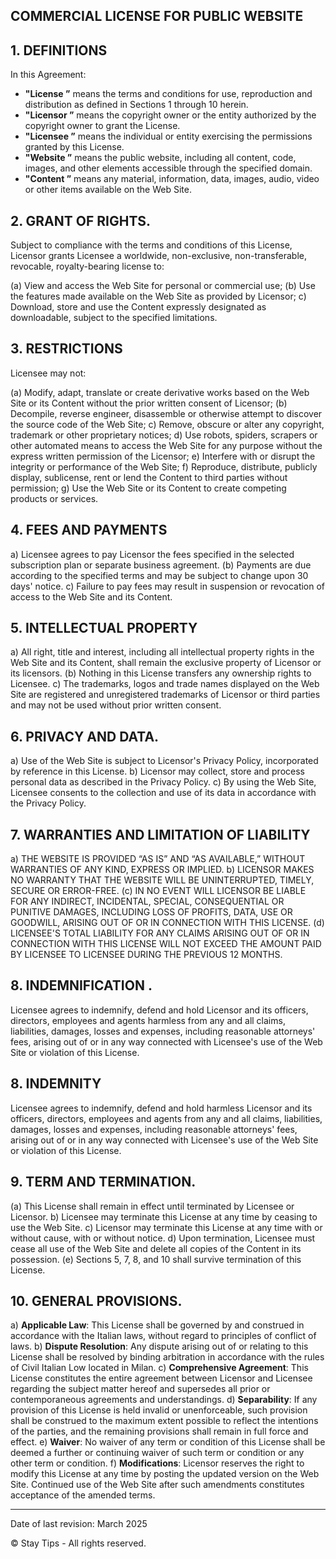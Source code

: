 ## COMMERCIAL LICENSE FOR PUBLIC WEBSITE

## 1. DEFINITIONS

In this Agreement:

- **"License ”** means the terms and conditions for use, reproduction and distribution as defined in Sections 1 through 10 herein.
- **"Licensor ”** means the copyright owner or the entity authorized by the copyright owner to grant the License.
- **"Licensee ”** means the individual or entity exercising the permissions granted by this License.
- **"Website ”** means the public website, including all content, code, images, and other elements accessible through the specified domain.
- **"Content ”** means any material, information, data, images, audio, video or other items available on the Web Site.

## 2. GRANT OF RIGHTS.

Subject to compliance with the terms and conditions of this License, Licensor grants Licensee a worldwide, non-exclusive, non-transferable, revocable, royalty-bearing license to:

(a) View and access the Web Site for personal or commercial use;
(b) Use the features made available on the Web Site as provided by Licensor;
c) Download, store and use the Content expressly designated as downloadable, subject to the specified limitations.

## 3. RESTRICTIONS

Licensee may not:

(a) Modify, adapt, translate or create derivative works based on the Web Site or its Content without the prior written consent of Licensor;
(b) Decompile, reverse engineer, disassemble or otherwise attempt to discover the source code of the Web Site;
c) Remove, obscure or alter any copyright, trademark or other proprietary notices;
d) Use robots, spiders, scrapers or other automated means to access the Web Site for any purpose without the express written permission of the Licensor;
e) Interfere with or disrupt the integrity or performance of the Web Site;
f) Reproduce, distribute, publicly display, sublicense, rent or lend the Content to third parties without permission;
g) Use the Web Site or its Content to create competing products or services.

## 4. FEES AND PAYMENTS

a) Licensee agrees to pay Licensor the fees specified in the selected subscription plan or separate business agreement.
(b) Payments are due according to the specified terms and may be subject to change upon 30 days' notice.
c) Failure to pay fees may result in suspension or revocation of access to the Web Site and its Content.

## 5. INTELLECTUAL PROPERTY

a) All right, title and interest, including all intellectual property rights in the Web Site and its Content, shall remain the exclusive property of Licensor or its licensors.
(b) Nothing in this License transfers any ownership rights to Licensee.
c) The trademarks, logos and trade names displayed on the Web Site are registered and unregistered trademarks of Licensor or third parties and may not be used without prior written consent.

## 6. PRIVACY AND DATA.

a) Use of the Web Site is subject to Licensor's Privacy Policy, incorporated by reference in this License.
b) Licensor may collect, store and process personal data as described in the Privacy Policy.
c) By using the Web Site, Licensee consents to the collection and use of its data in accordance with the Privacy Policy.

## 7. WARRANTIES AND LIMITATION OF LIABILITY

a) THE WEBSITE IS PROVIDED “AS IS” AND “AS AVAILABLE,” WITHOUT WARRANTIES OF ANY KIND, EXPRESS OR IMPLIED.
b) LICENSOR MAKES NO WARRANTY THAT THE WEBSITE WILL BE UNINTERRUPTED, TIMELY, SECURE OR ERROR-FREE.
(c) IN NO EVENT WILL LICENSOR BE LIABLE FOR ANY INDIRECT, INCIDENTAL, SPECIAL, CONSEQUENTIAL OR PUNITIVE DAMAGES, INCLUDING LOSS OF PROFITS, DATA, USE OR GOODWILL, ARISING OUT OF OR IN CONNECTION WITH THIS LICENSE.
(d) LICENSEE'S TOTAL LIABILITY FOR ANY CLAIMS ARISING OUT OF OR IN CONNECTION WITH THIS LICENSE WILL NOT EXCEED THE AMOUNT PAID BY LICENSEE TO LICENSEE DURING THE PREVIOUS 12 MONTHS.

## 8. INDEMNIFICATION .

Licensee agrees to indemnify, defend and hold Licensor and its officers, directors, employees and agents harmless from any and all claims, liabilities, damages, losses and expenses, including reasonable attorneys' fees, arising out of or in any way connected with Licensee's use of the Web Site or violation of this License.

## 8. INDEMNITY

Licensee agrees to indemnify, defend and hold harmless Licensor and its officers, directors, employees and agents from any and all claims, liabilities, damages, losses and expenses, including reasonable attorneys' fees, arising out of or in any way connected with Licensee's use of the Web Site or violation of this License.

## 9. TERM AND TERMINATION.

(a) This License shall remain in effect until terminated by Licensee or Licensor.
b) Licensee may terminate this License at any time by ceasing to use the Web Site.
c) Licensor may terminate this License at any time with or without cause, with or without notice.
d) Upon termination, Licensee must cease all use of the Web Site and delete all copies of the Content in its possession.
(e) Sections 5, 7, 8, and 10 shall survive termination of this License.

## 10. GENERAL PROVISIONS.

a) **Applicable Law**: This License shall be governed by and construed in accordance with the Italian laws, without regard to principles of conflict of laws.
b) **Dispute Resolution**: Any dispute arising out of or relating to this License shall be resolved by binding arbitration in accordance with the rules of Civil Italian Low located in Milan.
c) **Comprehensive Agreement**: This License constitutes the entire agreement between Licensor and Licensee regarding the subject matter hereof and supersedes all prior or contemporaneous agreements and understandings.
d) **Separability**: If any provision of this License is held invalid or unenforceable, such provision shall be construed to the maximum extent possible to reflect the intentions of the parties, and the remaining provisions shall remain in full force and effect.
e) **Waiver**: No waiver of any term or condition of this License shall be deemed a further or continuing waiver of such term or condition or any other term or condition.
f) **Modifications**: Licensor reserves the right to modify this License at any time by posting the updated version on the Web Site. Continued use of the Web Site after such amendments constitutes acceptance of the amended terms.

---

Date of last revision: March 2025

© Stay Tips - All rights reserved.
